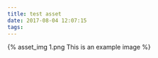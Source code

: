 ```yaml
---
title: test asset
date: 2017-08-04 12:07:15
tags:
---
```

{% asset_img 1.png This is an example image %}